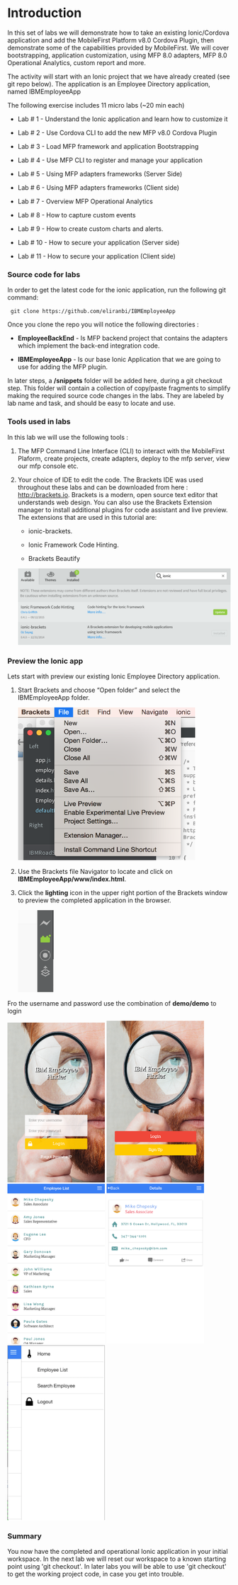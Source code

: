 Introduction
============

In this set of labs we will demonstrate how to take an existing Ionic/Cordova
application and add the MobileFirst Platform v8.0 Cordova Plugin, then
demonstrate some of the capabilities provided by MobileFirst. We will cover
bootstrapping, application customization, using MFP 8.0 adapters, MFP 8.0
Operational Analytics, custom report and more.

The activity will start with an Ionic project that we have already created (see
git repo below). The application is an Employee Directory application, named
IBMEmployeeApp

The following exercise includes 11 micro labs (\~20 min each)

-   Lab \# 1 - Understand the Ionic application and learn how to customize it

-   Lab \# 2 - Use Cordova CLI to add the new MFP v8.0 Cordova Plugin

-   Lab \# 3 - Load MFP framework and application Bootstrapping

-   Lab \# 4 - Use MFP CLI to register and manage your application

-   Lab \# 5 - Using MFP adapters frameworks (Server Side)

-   Lab \# 6 - Using MFP adapters frameworks (Client side)

-   Lab \# 7 - Overview MFP Operational Analytics

-   Lab \# 8 - How to capture custom events

-   Lab \# 9 - How to create custom charts and alerts.

-   Lab \# 10 - How to secure your application (Server side)

-   Lab \# 11 - How to secure your application (Client side)  

### Source code for labs

In order to get the latest code for the ionic application, run the following git
command:

~~~~~~~~~~~~~~~~~~~~~~~~~~~~~~~~~~~~~~~~~~~~~~~~~~~~~~~~~~~~~~~~~~~~~~~~~~~~~~~~
 git clone https://github.com/eliranbi/IBMEmployeeApp
~~~~~~~~~~~~~~~~~~~~~~~~~~~~~~~~~~~~~~~~~~~~~~~~~~~~~~~~~~~~~~~~~~~~~~~~~~~~~~~~

Once you clone the repo you will notice the following directories :

-   **EmployeeBackEnd** - Is MFP backend project that contains the adapters
    which implement the back-end integration code.

-   **IBMEmployeeApp** - Is our base Ionic Application that we are going to use
    for adding the MFP plugin.

In later steps, a **/snippets** folder will be added here, during a git checkout
step. This folder will contain a collection of copy/paste fragments to simplify
making the required source code changes in the labs. They are labeled by lab
name and task, and should be easy to locate and use.

### Tools used in labs

In this lab we will use the following tools :

1.  The MFP Command Line Interface (CLI) to interact with the MobileFirst
    Plaform, create projects, create adapters, deploy to the mfp server, view
    our mfp console etc.

2.  Your choice of IDE to edit the code. The Brackets IDE was used throughout
    these labs and can be downloaded from here : <http://brackets.io>. Brackets
    is a modern, open source text editor that understands web design. You can
    also use the Brackets Extension manager to install additional plugins for
    code assistant and live preview. The extensions that are used in this
    tutorial are:

    -   ionic-brackets.

    -   Ionic Framework Code Hinting.

    -   Brackets Beautify

	<img src=images/Intro-03-brackets-extensions.png width=600>

### Preview the Ionic app

Lets start with preview our existing Ionic Employee Directory application.

1.  Start Brackets and choose “Open folder” and select the IBMEmployeeApp
    folder.

	<img src=images/Intro-04-open.png width=400>	


2.  Use the Brackets file Navigator to locate and click on
    **IBMEmployeeApp/www/index.html**.
    


3.  Click the **lighting** icon in the upper right portion of the Brackets
    window to preview the completed application in the browser.

    <img src=images/Intro-05-brackets-icons.png width=80>

Fro the username and password use the combination of **demo/demo** to login

<img src=images/Intro-05.1-app-login.png width=220>
<img src=images/Intro-06-app-splash.png width=220>
<img src=images/Intro-07-app-list.png.png width=220>
<img src=images/Intro-08-app-details.png width=220>
<img src=images/Intro-09-app-slider.png width=220>
  


### Summary

You now have the completed and operational Ionic application in your initial
workspace. In the next lab we will reset our workspace to a known starting point
using 'git checkout'. In later labs you will be able to use 'git checkout' to
get the working project code, in case you get into trouble.
